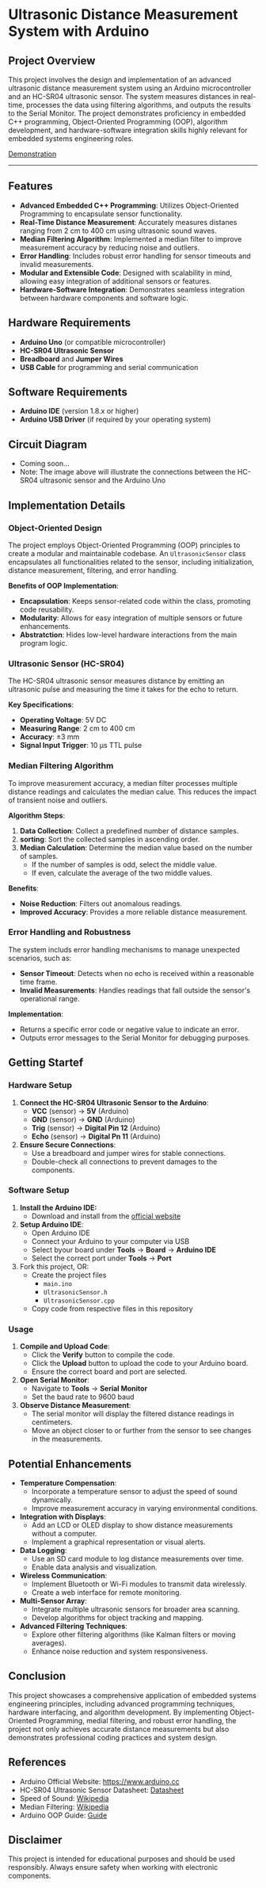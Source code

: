 # Ultrasonic Distance Measurement System with Arduino

## Project Overview

This project involves the design and implementation of an advanced ultrasonic distance measurement system using an Arduino microcontroller and an HC-SR04 ultrasonic sensor. The system measures distances in real-time, processes the data using filtering algorithms, and outputs the results to the Serial Monitor. The project demonstrates proficiency in embedded C++ programming, Object-Oriented Programming (OOP), algorithm development, and hardware-software integration skills highly relevant for embedded systems engineering roles.

[Demonstration](/demonstration.gif)

---

## Features

- **Advanced Embedded C++ Programming**: Utilizes Object-Oriented Programming to encapsulate sensor functionality.
- **Real-Time Distance Measurement**: Accurately measures distanes ranging from 2 cm to 400 cm using ultrasonic sound waves.
- **Median Filtering Algorithm**: Implemented a median filter to improve measurement accuracy by reducing noise and outliers.
- **Error Handling**: Includes robust error handling for sensor timeouts and invalid measurements.
- **Modular and Extensible Code**: Designed with scalability in mind, allowing easy integration of additional sensors or features.
- **Hardware-Software Integration**: Demonstrates seamless integration between hardware components and software logic.

## Hardware Requirements

- **Arduino Uno** (or compatible microcontroller)
- **HC-SR04 Ultrasonic Sensor**
- **Breadboard** and **Jumper Wires**
- **USB Cable** for programming and serial communication

## Software Requirements

- **Arduino IDE** (version 1.8.x or higher)
- **Arduino USB Driver** (if required by your operating system)

## Circuit Diagram

- Coming soon...
- Note: The image above will illustrate the connections between the HC-SR04 ultrasonic sensor and the Arduino Uno

## Implementation Details

### Object-Oriented Design

The project employs Object-Oriented Programming (OOP) principles to create a modular and maintainable codebase. An `UltrasonicSensor` class encapsulates all functionalities related to the sensor, including initialization, distance measurement, filtering, and error handling.

**Benefits of OOP Implementation**:

- **Encapsulation**: Keeps sensor-related code within the class, promoting code reusability.
- **Modularity**: Allows for easy integration of multiple sensors or future enhancements.
- **Abstratction**: Hides low-level hardware interactions from the main program logic.

### Ultrasonic Sensor (HC-SR04)

The HC-SR04 ultrasonic sensor measures distance by emitting an ultrasonic pulse and measuring the time it takes for the echo to return.

**Key Specifications**:

- **Operating Voltage**: 5V DC
- **Measuring Range**: 2 cm to 400 cm
- **Accuracy**: ±3 mm
- **Signal Input Trigger**: 10 μs TTL pulse

### Median Filtering Algorithm

To improve measurement accuracy, a median filter processes multiple distance readings and calculates the median calue. This reduces the impact of transient noise and outliers.

**Algorithm Steps**:

1. **Data Collection**: Collect a predefined number of distance samples.
2. **sorting**: Sort the collected samples in ascending order.
3. **Median Calculation**: Determine the median value based on the number of samples.
   - If the number of samples is odd, select the middle value.
   - If even, calculate the average of the two middle values.

**Benefits**:

- **Noise Reduction**: Filters out anomalous readings.
- **Improved Accuracy**: Provides a more reliable distance measurement.

### Error Handling and Robustness

The system includs error handling mechanisms to manage unexpected scenarios, such as:

- **Sensor Timeout**: Detects when no echo is received within a reasonable time frame.
- **Invalid Measurements**: Handles readings that fall outside the sensor's operational range.

**Implementation**:

- Returns a specific error code or negative value to indicate an error.
- Outputs error messages to the Serial Monitor for debugging purposes.

## Getting Startef

### Hardware Setup

1. **Connect the HC-SR04 Ultrasonic Sensor to the Arduino**:
   - **VCC** (sensor) -> **5V** (Arduino)
   - **GND** (sensor) -> **GND** (Arduino)
   - **Trig** (sensor) -> **Digital Pin 12** (Arduino)
   - **Echo** (sensor) -> **Digital Pn 11** (Arduino)
2. **Ensure Secure Connections**:
   - Use a breadboard and jumper wires for stable connections.
   - Double-check all connections to prevent damages to the components.

### Software Setup

1. **Install the Arduino IDE:**
   - Download and install from the [official website](https://docs.arduino.cc/software/ide/)
2. **Setup Arduino IDE**:
   - Open Arduino IDE
   - Connect your Arduino to your computer via USB
   - Select byour board under **Tools** -> **Board** -> **Arduino IDE**
   - Select the correct port under **Tools** -> **Port**
3. Fork this project, OR:
   - Create the project files
     - `main.ino`
     - `UltrasonicSensor.h`
     - `UltrasonicSensor.cpp`
   - Copy code from respective files in this repository

### Usage

1. **Compile and Upload Code**:
   - Click the **Verify** button to compile the code.
   - Click the **Upload** button to upload the code to your Arduino board.
   - Ensure the correct board and port are selected.
2. **Open Serial Monitor**:
   - Navigate to **Tools** -> **Serial Monitor**
   - Set the baud rate to 9600 baud
3. **Observe Distance Measurement**:
   - The serial monitor will display the filtered distance readings in centimeters.
   - Move an object closer to or further from the sensor to see changes in the measurements.

## Potential Enhancements

- **Temperature Compensation**:
  - Incorporate a temperature sensor to adjust the speed of sound dynamically.
  - Improve measurement accuracy in varying environmental conditions.
- **Integration with Displays**:
  - Add an LCD or OLED display to show distance measurements without a computer.
  - Implement a graphical representation or visual alerts.
- **Data Logging**:
  - Use an SD card module to log distance measurements over time.
  - Enable data analysis and visualization.
- **Wireless Communication**:
  - Implement Bluetooth or Wi-Fi modules to transmit data wirelessly.
  - Create a web interface for remote monitoring.
- **Multi-Sensor Array**:
  - Integrate multiple ultrasonic sensors for broader area scanning.
  - Develop algorithms for object tracking and mapping.
- **Advanced Filtering Techniques**:
  - Explore other filtering algorithms (like Kalman filters or moving averages).
  - Enhance noise reduction and system responsiveness.

## Conclusion

This project showcases a comprehensive application of embedded systems engineering principles, including advanced programming techniques, hardware interfacing, and algorithm development. By implementing Object-Oriented Programming, medial filtering, and robust error handling, the project not only achieves accurate distance measurements but also demonstrates professional coding practices and system design.

## References

- Arduino Official Website: https://www.arduino.cc
- HC-SR04 Ultrasonic Sensor Datasheet: [Datasheet](https://cdn.sparkfun.com/datasheets/Sensors/Proximity/HCSR04.pdf)
- Speed of Sound: [Wikipedia](https://en.wikipedia.org/wiki/Speed_of_sound)
- Median Filtering: [Wikipedia](https://en.wikipedia.org/wiki/Median_filter)
- Arduino OOP Guide: [Guide](https://roboticsbackend.com/arduino-object-oriented-programming-oop/)

## Disclaimer

This project is intended for educational purposes and should be used responsibly. Always ensure safety when working with electronic components.

